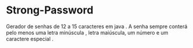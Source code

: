 # Strong-Password
Gerador de senhas de 12 a 15 caracteres em java . A senha sempre conterá pelo menos uma letra minúscula , letra maiúscula, um número e um caractere especial . 
